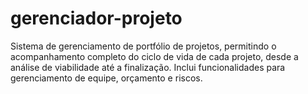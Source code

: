 # gerenciador-projeto
Sistema de gerenciamento de portfólio de projetos, permitindo o acompanhamento completo do ciclo de vida de cada projeto, desde a análise de viabilidade até a finalização. Inclui funcionalidades para gerenciamento de equipe, orçamento e riscos.
